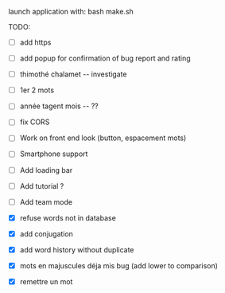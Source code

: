 launch application with:
bash make.sh

TODO:
- [ ] add https
- [ ] add popup for confirmation of bug report and rating
- [ ] thimothé chalamet -- investigate
- [ ] 1er 2 mots
- [ ] année tagent mois -- ??
- [ ] fix CORS
- [ ] Work on front end look (button, espacement mots)
- [ ] Smartphone support
- [ ] Add loading bar
- [ ] Add tutorial ?
- [ ] Add team mode

- [x] refuse words not in database
- [x] add conjugation
- [x] add word history without duplicate
- [x] mots en majuscules déja mis bug (add lower to comparison)
- [x] remettre un mot
